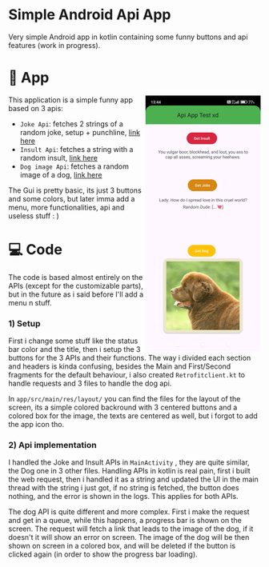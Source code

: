 # Simple Android Api App
Very simple Android app in kotlin containing some funny buttons and api features (work in progress).


# 📱 App

<img align="right" src="media/img2.jpg" width="230" />

This application is a simple funny app based on 3 apis:

- ```Joke Api```: fetches 2 strings of a random joke, setup + punchline, [link here](https://official-joke-api.appspot.com/jokes/random)
- ```Insult Api```: fetches a string with a random insult, [link here](https://evilinsult.com/generate_insult.php?lang=en&type=json)
- ```Dog image Api```: fetches a random image of a dog, [link here](https://dog.ceo/api)

The Gui is pretty basic, its just 3 buttons and some colors, but later imma add a menu, more functionalities, api and useless stuff : )



# 💻 Code

The code is based almost entirely on the APIs (except for the customizable parts), but in the future as i said before I'll add a menu n stuff.


### 1) Setup
First i change some stuff like the status bar color and the title, then i setup the 3 buttons for the 3 APIs and their functions. The way i divided each section and headers is kinda confusing, besides the Main and First/Second fragments for the default behaviour, i also created ```Retrofitclient.kt``` to handle requests and 3 files to handle the dog api.

In ```app/src/main/res/layout/``` you can find the files for the layout of the screen, its a simple colored backround with 3 centered buttons and a colored box for the image, the texts are centered as well, but i forgot to add the app icon tho.

### 2) Api implementation

I handled the Joke and Insult APIs in ```MainActivity``` , they are quite similar, the Dog one in 3 other files. Handling APIs in kotlin is real pain, first i built the web request, then i handled it as a string and updated the UI in the main thread with the string i just got, if no string is fetched, the button does nothing, and the error is shown in the logs. This applies for both APIs.

The dog API is quite different and more complex. First i make the request and get in a queue, while this happens, a progress bar is shown on the screen. The request will fetch a link that leads to the image of the dog, if it doesn't it will show an error on screen. The image of the dog will be then shown on screen in a colored box, and will be deleted if the button is clicked again (in order to show the progress bar loading).

<!--

<img align="right" src="media/img1.jpg" width="230" />

--->
